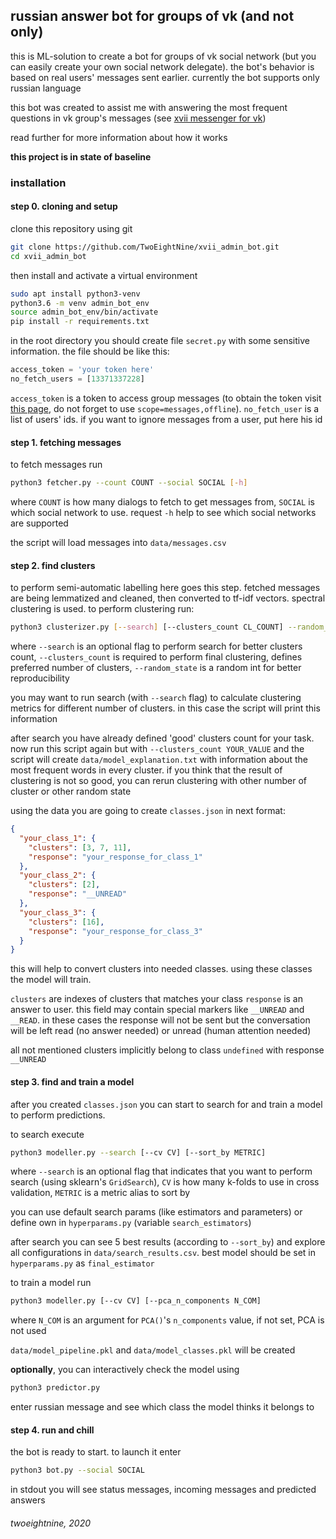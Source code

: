 ## russian answer bot for groups of vk (and not only)

this is ML-solution to create a bot for groups of vk social network 
(but you can easily create your own social network delegate).
the bot's behavior is based on real users' messages sent earlier. 
currently the bot supports only russian language

this bot was created to assist me with answering the most frequent questions in vk group's messages (see [xvii messenger for vk](https://github.com/TwoEightNine/XVII))

read further for more information about how it works

**this project is in state of baseline**

### installation

#### step 0. cloning and setup

clone this repository using git
```bash
git clone https://github.com/TwoEightNine/xvii_admin_bot.git
cd xvii_admin_bot
```

then install and activate a virtual environment

```bash
sudo apt install python3-venv
python3.6 -m venv admin_bot_env
source admin_bot_env/bin/activate
pip install -r requirements.txt
```

in the root directory you should create file `secret.py` with some sensitive information. the file should be like this:

```python
access_token = 'your token here'
no_fetch_users = [13371337228]
```

`access_token` is a token to access group messages (to obtain the token visit [this page](https://vk.com/dev/authcode_flow_group), do not forget to use `scope=messages,offline`).
`no_fetch_user` is a list of users' ids. if you want to ignore messages from a user, put here his id

#### step 1. fetching messages

to fetch messages run
```bash
python3 fetcher.py --count COUNT --social SOCIAL [-h]
```

where `COUNT` is how many dialogs to fetch to get messages from, 
`SOCIAL` is which social network to use. request `-h` help
to see which social networks are supported

the script will load messages into `data/messages.csv`

#### step 2. find clusters

to perform semi-automatic labelling here goes this step. 
fetched messages are being lemmatized and cleaned, then converted to tf-idf vectors.
spectral clustering is used. to perform clustering run:

```bash
python3 clusterizer.py [--search] [--clusters_count CL_COUNT] --random_state RND_ST [-h]
```

where `--search` is an optional flag to perform search for better clusters count,
`--clusters_count` is required to perform final clustering, 
defines preferred number of clusters,
`--random_state` is a random int for better reproducibility

you may want to run search (with `--search` flag) to calculate clustering metrics
for different number of clusters. in this case the script will print this information

after search you have already defined 'good' clusters count for your task.
now run this script again but with `--clusters_count YOUR_VALUE` and 
the script will create `data/model_explanation.txt` 
with information about the most frequent words in every cluster.
if you think that the result of clustering is not so good,
you can rerun clustering with other number of cluster or other random state


using the data you are going to create `classes.json` in next format:

```json
{
  "your_class_1": {
    "clusters": [3, 7, 11],
    "response": "your_response_for_class_1"
  },
  "your_class_2": {
    "clusters": [2],
    "response": "__UNREAD"
  },
  "your_class_3": {
    "clusters": [16],
    "response": "your_response_for_class_3"
  }
}
```

this will help to convert clusters into needed classes.
using these classes the model will train. 

`clusters` are indexes of clusters that matches your class
`response` is an answer to user. this field may contain special markers 
like `__UNREAD` and `__READ`. in these cases the response will not be sent
but the conversation will be left read (no answer needed) or unread 
(human attention needed)

all not mentioned clusters implicitly belong to class `undefined` 
with response `__UNREAD`

#### step 3. find and train a model

after you created `classes.json` you can start to search for and train a model to
perform predictions. 

to search execute

```bash
python3 modeller.py --search [--cv CV] [--sort_by METRIC]
```

where `--search` is an optional flag that indicates that you want to
perform search (using sklearn's `GridSearch`), 
`CV` is how many k-folds to use in cross validation,
`METRIC` is a metric alias to sort by

you can use default search params (like estimators and parameters) 
or define own in `hyperparams.py` (variable `search_estimators`)

after search you can see 5 best results (according to `--sort_by`)
and explore all configurations in `data/search_results.csv`. best model
should be set in `hyperparams.py` as `final_estimator`

to train a model run

```bash
python3 modeller.py [--cv CV] [--pca_n_components N_COM]
```

where `N_COM` is an argument for `PCA()`'s `n_components` value,
if not set, PCA is not used

`data/model_pipeline.pkl` and `data/model_classes.pkl` will be created

**optionally**, you can interactively check the model using

```bash
python3 predictor.py
```

enter russian message and see which class the model thinks it belongs to

#### step 4. run and chill

the bot is ready to start. to launch it enter

```bash
python3 bot.py --social SOCIAL
```

in stdout you will see status messages, incoming messages and 
predicted answers

###### twoeightnine, 2020